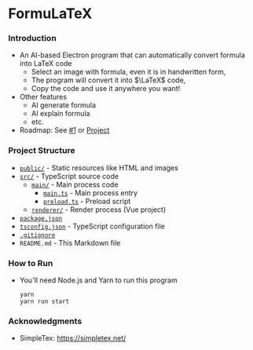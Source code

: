 # FormuLaTeX

### Introduction
- An AI-based Electron program that can automatically convert formula into LaTeX code
    - Select an image with formula, even it is in handwritten form,
    - The program will convert it into $\LaTeX$ code,
    - Copy the code and use it anywhere you want!
- Other features
    - AI generate formula
    - AI explain formula
    - etc.
- Roadmap: See [#1](https://github.com/Leo204-LKY/FormuLaTeX/issues/1) or [Project](https://github.com/users/Leo204-LKY/projects/3/views/4)

### Project Structure
- [`public/`](/public/) - Static resources like HTML and images
- [`src/`](/src/) - TypeScript source code
    - [`main/`](/src/main/) - Main process code
        - [`main.ts`](/src/main/main.ts) - Main process entry
        - [`preload.ts`](/src/renderer/preload.ts) - Preload script
    - [`renderer/`](/src/renderer/) - Render process (Vue project)
- [`package.json`](/package.json)
- [`tsconfig.json`](/tsconfig.json) - TypeScript configuration file
- [`.gitignore`](/.gitignore)
- `README.md` - This Markdown file

### How to Run
- You'll need Node.js and Yarn to run this program
    ```shell
    yarn
    yarn run start
    ```

### Acknowledgments
- SimpleTex: https://simpletex.net/
